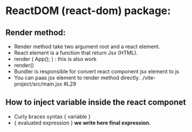 # ReactDOM (react-dom) package:

   ## Render method:
   
   - Render method take two argument root and a react element.
   - React element is a function that return Jsx (HTML).
   - render (
      App();
   )  : this is also work
   - render(<App>)
   - Bundler is responsible for convert react component jsx element to js 
   - You can paas jsx element to render method directly. ./vite-project/src/main.jsx #L29
      
   ## How to inject variable inside the react componet
   
   - Curly braces syntax { variable }
   - { evaluated expression } 
     **we write here final expression.**
